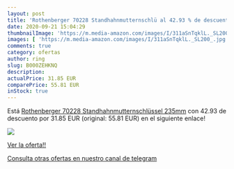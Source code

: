 ```yaml
---
layout: post
title: 'Rothenberger 70228 Standhahnmutternschlü al 42.93 % de descuento'
date: 2020-09-21 15:04:29
thumbnailImage: 'https://m.media-amazon.com/images/I/311aSnTqklL._SL200_.jpg'
images: [ 'https://m.media-amazon.com/images/I/311aSnTqklL._SL200_.jpg' ]
comments: true
category: ofertas
author: ring
slug: B000ZEHKNQ
description:
actualPrice: 31.85 EUR
comparePrice: 55.81 EUR
inStock: true
---
```


Está [Rothenberger 70228 Standhahnmutternschlüssel 235mm](https://www.amazon.com/dp/B000ZEHKNQ/?tag=redken08-20) con 42.93 de descuento por 31.85 EUR (original: 55.81 EUR) en el siguiente enlace!

[![](https://m.media-amazon.com/images/I/311aSnTqklL._SL200_.jpg)](https://www.amazon.com/dp/B000ZEHKNQ/?tag=redken08-20)

[Ver la oferta!!](https://www.amazon.com/dp/B000ZEHKNQ/?tag=redken08-20)

[Consulta otras ofertas en nuestro canal de telegram](https://t.me/s/ofertas25)
